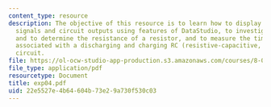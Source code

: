 ```yaml
---
content_type: resource
description: The objective of this resource is to learn how to display and interpret
  signals and circuit outputs using features of DataStudio, to investigate Ohm?s Law
  and to determine the resistance of a resistor, and to measure the time constants
  associated with a discharging and charging RC (resistive-capacitive, or resistor-capacitor)
  circuit.
file: https://ol-ocw-studio-app-production.s3.amazonaws.com/courses/8-02t-electricity-and-magnetism-spring-2005/22e5527e4b64604b73e29a730f530c03_exp04.pdf
file_type: application/pdf
resourcetype: Document
title: exp04.pdf
uid: 22e5527e-4b64-604b-73e2-9a730f530c03
---
```


